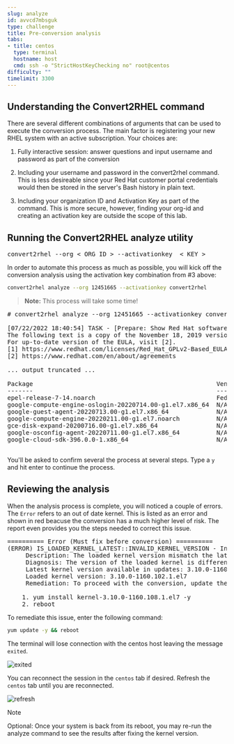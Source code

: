 ```yaml
---
slug: analyze
id: avvcd7mbsguk
type: challenge
title: Pre-conversion analysis
tabs:
- title: centos
  type: terminal
  hostname: host
  cmd: ssh -o "StrictHostKeyChecking no" root@centos
difficulty: ""
timelimit: 3300
---
```


## Understanding the Convert2RHEL command

There are several different combinations of arguments that can be used to execute the conversion process. The main factor is registering your new RHEL system with an active subscription. Your choices are:

1) Fully interactive session: answer questions and input username and password as part of the conversion

2) Including your username and password in the convert2rhel command. This is less desireable since your Red Hat customer portal credentials would then be stored in the server's Bash history in plain text.

3) Including your organization ID and Activation Key as part of the command. This is more secure, however, finding your org-id and creating an activation key are outside the scope of this lab.

## Running the Convert2RHEL analyze utility

<pre class='file'>
convert2rhel --org < ORG ID > --activationkey  < KEY >
</pre>

In order to automate this process as much as possible, you will kick off the conversion analysis using the activation key combination from #3 above:

```bash
convert2rhel analyze --org 12451665 --activationkey convert2rhel

```

>**Note:** This process will take some time!

<pre class='file'>
# convert2rhel analyze --org 12451665 --activationkey convert2rhel -y

[07/22/2022 18:40:54] TASK - [Prepare: Show Red Hat software EULA] ******************************
The following text is a copy of the November 18, 2019 version of Red Hat GPLv2-Based End User License Agreement (EULA) [1].
For up-to-date version of the EULA, visit [2].
[1] https://www.redhat.com/licenses/Red_Hat_GPLv2-Based_EULA_20191118.pdf
[2] https://www.redhat.com/en/about/agreements

... output truncated ...

Package                                                  Vendor/Packager  Repository
-------                                                  ---------------  ----------
epel-release-7-14.noarch                                 Fedora Project   /epel-release-latest-7.noarch
google-compute-engine-oslogin-20220714.00-g1.el7.x86_64  N/A              google-compute-engine
google-guest-agent-20220713.00-g1.el7.x86_64             N/A              google-compute-engine
google-compute-engine-20220211.00-g1.el7.noarch          N/A              google-compute-engine
gce-disk-expand-20200716.00-g1.el7.x86_64                N/A              google-compute-engine
google-osconfig-agent-20220711.00-g1.el7.x86_64          N/A              google-compute-engine
google-cloud-sdk-396.0.0-1.x86_64                        N/A              google-cloud-sdk

</pre>

You'll be asked to confirm several the process at several steps. Type a `y` and hit enter to continue the process.

## Reviewing the analysis

When the analysis process is complete, you will noticed a couple of errors. The `Error` refers to an out of date kernel. This is listed as an error and shown in red beacuse the conversion has a much higher level of risk. The report even provides you the steps needed to correct this issue.

<pre class='file'>
========== Error (Must fix before conversion) ==========
(ERROR) IS_LOADED_KERNEL_LATEST::INVALID_KERNEL_VERSION - Invalid kernel version detected
     Description: The loaded kernel version mismatch the latest one available in the enabled system repositories
     Diagnosis: The version of the loaded kernel is different from the latest version in the enabled system repositories.
     Latest kernel version available in updates: 3.10.0-1160.108.1.el7
     Loaded kernel version: 3.10.0-1160.102.1.el7
     Remediation: To proceed with the conversion, update the kernel version by executing the following step:

    1. yum install kernel-3.10.0-1160.108.1.el7 -y
    2. reboot
</pre>

To remediate this issue, enter the following command:

```bash
yum update -y && reboot
```

The terminal will lose connection with the centos host leaving the message `exited`.

![exited](../assets/exited.png)

You can reconnect the session in the `centos` tab if desired. Refresh the `centos` tab until you are reconnected.

![refresh](../assets/refreshbutton.png)

> [!NOTE]
> Optional: Once your system is back from its reboot, you may re-run the analyze command to see the results after fixing the kernel version.